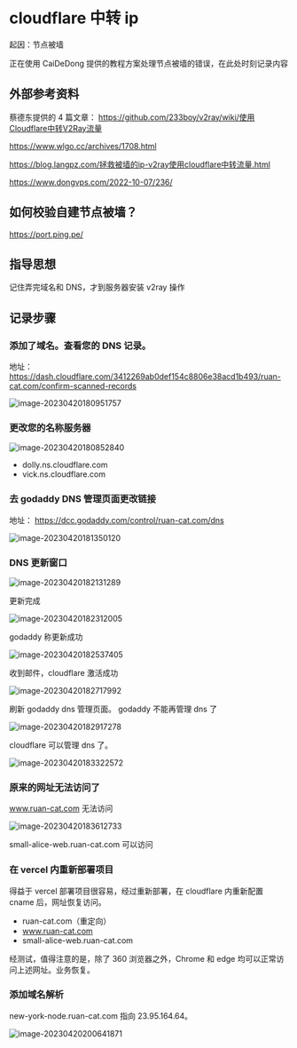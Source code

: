 # cloudflare 中转 ip

起因：节点被墙

正在使用 CaiDeDong 提供的教程方案处理节点被墙的错误，在此处时刻记录内容

## 外部参考资料

蔡德东提供的 4 篇文章：
https://github.com/233boy/v2ray/wiki/使用Cloudflare中转V2Ray流量

https://www.wlgo.cc/archives/1708.html

https://blog.langpz.com/拯救被墙的ip-v2ray使用cloudflare中转流量.html

https://www.dongvps.com/2022-10-07/236/

## 如何校验自建节点被墙？

https://port.ping.pe/

## 指导思想

记住弄完域名和 DNS，才到服务器安装 v2ray 操作

## 记录步骤

### 添加了域名。查看您的 DNS 记录。

地址：
https://dash.cloudflare.com/3412269ab0def154c8806e38acd1b493/ruan-cat.com/confirm-scanned-records

![image-20230420180951757](https://cdn.jsdelivr.net/gh/RuanZhongNan/img-store/img/image-20230420180951757.png)

### 更改您的名称服务器

![image-20230420180852840](https://cdn.jsdelivr.net/gh/RuanZhongNan/img-store/img/image-20230420180852840.png)

- dolly.ns.cloudflare.com
- vick.ns.cloudflare.com

### 去 godaddy DNS 管理页面更改链接

地址：
https://dcc.godaddy.com/control/ruan-cat.com/dns

![image-20230420181350120](https://cdn.jsdelivr.net/gh/RuanZhongNan/img-store/img/image-20230420181350120.png)

### DNS 更新窗口

![image-20230420182131289](https://cdn.jsdelivr.net/gh/RuanZhongNan/img-store/img/image-20230420182131289.png)

更新完成

![image-20230420182312005](https://cdn.jsdelivr.net/gh/RuanZhongNan/img-store/img/image-20230420182312005.png)

godaddy 称更新成功

![image-20230420182537405](https://cdn.jsdelivr.net/gh/RuanZhongNan/img-store/img/image-20230420182537405.png)

收到邮件，cloudflare 激活成功

![image-20230420182717992](https://cdn.jsdelivr.net/gh/RuanZhongNan/img-store/img/image-20230420182717992.png)

刷新 godaddy dns 管理页面。 godaddy 不能再管理 dns 了

![image-20230420182917278](https://cdn.jsdelivr.net/gh/RuanZhongNan/img-store/img/image-20230420182917278.png)

cloudflare 可以管理 dns 了。

![image-20230420183322572](https://cdn.jsdelivr.net/gh/RuanZhongNan/img-store/img/image-20230420183322572.png)

### 原来的网址无法访问了

www.ruan-cat.com 无法访问

![image-20230420183612733](https://cdn.jsdelivr.net/gh/RuanZhongNan/img-store/img/image-20230420183612733.png)

small-alice-web.ruan-cat.com 可以访问

### 在 vercel 内重新部署项目

得益于 vercel 部署项目很容易，经过重新部署，在 cloudflare 内重新配置 cname 后，网址恢复访问。

- ruan-cat.com（重定向）
- www.ruan-cat.com
- small-alice-web.ruan-cat.com

经测试，值得注意的是，除了 360 浏览器之外，Chrome 和 edge 均可以正常访问上述网址。业务恢复。

### 添加域名解析

new-york-node.ruan-cat.com 指向 23.95.164.64。

![image-20230420200641871](https://cdn.jsdelivr.net/gh/RuanZhongNan/img-store/img/image-20230420200641871.png)
